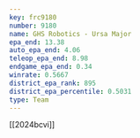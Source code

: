 ```yaml
---
key: frc9180
number: 9180
name: GHS Robotics - Ursa Major
epa_end: 13.38
auto_epa_end: 4.06
teleop_epa_end: 8.98
endgame_epa_end: 0.34
winrate: 0.5667
district_epa_rank: 895
district_epa_percentile: 0.5031
type: Team
---
```

[[2024bcvi]]
